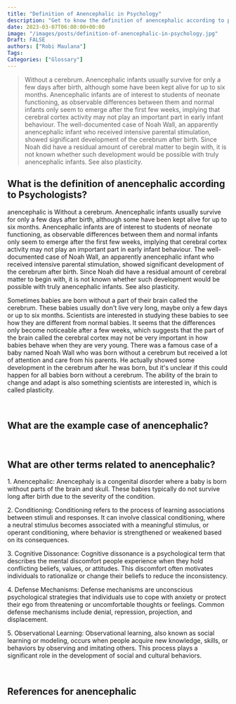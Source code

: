 ```yaml
---
title: "Definition of Anencephalic in Psychology"
description: "Get to know the definition of anencephalic according to psychologists."
date: 2023-03-07T06:00:00+00:00
image: "/images/posts/definition-of-anencephalic-in-psychology.jpg"
Draft: FALSE
authors: ["Robi Maulana"]
Tags: 
Categories: ["Glossary"]
---
```






> Without a cerebrum. Anencephalic infants usually survive for only a few days after birth, although some have been kept alive for up to six months. Anencephalic infants are of interest to students of neonate functioning, as observable differences between them and normal infants only seem to emerge after the first few weeks, implying that cerebral cortex activity may not play an important part in early infant behaviour. The well-documented case of Noah Wall, an apparently anencephalic infant who received intensive parental stimulation, showed significant development of the cerebrum after birth. Since Noah did have a residual amount of cerebral matter to begin with, it is not known whether such development would be possible with truly anencephalic infants. See also plasticity.

## What is the definition of anencephalic according to Psychologists?

anencephalic is Without a cerebrum. Anencephalic infants usually survive for only a few days after birth, although some have been kept alive for up to six months. Anencephalic infants are of interest to students of neonate functioning, as observable differences between them and normal infants only seem to emerge after the first few weeks, implying that cerebral cortex activity may not play an important part in early infant behaviour. The well-documented case of Noah Wall, an apparently anencephalic infant who received intensive parental stimulation, showed significant development of the cerebrum after birth. Since Noah did have a residual amount of cerebral matter to begin with, it is not known whether such development would be possible with truly anencephalic infants. See also plasticity.

Sometimes babies are born without a part of their brain called the cerebrum. These babies usually don't live very long, maybe only a few days or up to six months. Scientists are interested in studying these babies to see how they are different from normal babies. It seems that the differences only become noticeable after a few weeks, which suggests that the part of the brain called the cerebral cortex may not be very important in how babies behave when they are very young. There was a famous case of a baby named Noah Wall who was born without a cerebrum but received a lot of attention and care from his parents. He actually showed some development in the cerebrum after he was born, but it's unclear if this could happen for all babies born without a cerebrum. The ability of the brain to change and adapt is also something scientists are interested in, which is called plasticity.

 

## What are the example case of anencephalic?

 

## What are other terms related to anencephalic?

1\. Anencephalic: Anencephaly is a congenital disorder where a baby is born without parts of the brain and skull. These babies typically do not survive long after birth due to the severity of the condition.

2\. Conditioning: Conditioning refers to the process of learning associations between stimuli and responses. It can involve classical conditioning, where a neutral stimulus becomes associated with a meaningful stimulus, or operant conditioning, where behavior is strengthened or weakened based on its consequences.

3\. Cognitive Dissonance: Cognitive dissonance is a psychological term that describes the mental discomfort people experience when they hold conflicting beliefs, values, or attitudes. This discomfort often motivates individuals to rationalize or change their beliefs to reduce the inconsistency.

4\. Defense Mechanisms: Defense mechanisms are unconscious psychological strategies that individuals use to cope with anxiety or protect their ego from threatening or uncomfortable thoughts or feelings. Common defense mechanisms include denial, repression, projection, and displacement.

5\. Observational Learning: Observational learning, also known as social learning or modeling, occurs when people acquire new knowledge, skills, or behaviors by observing and imitating others. This process plays a significant role in the development of social and cultural behaviors.

 

## References for anencephalic
